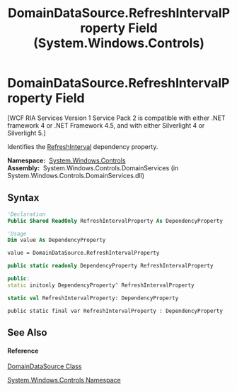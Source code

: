 ﻿---
title: DomainDataSource.RefreshIntervalProperty Field (System.Windows.Controls)
TOCTitle: RefreshIntervalProperty Field
ms:assetid: F:System.Windows.Controls.DomainDataSource.RefreshIntervalProperty
ms:mtpsurl: https://msdn.microsoft.com/en-us/library/system.windows.controls.domaindatasource.refreshintervalproperty(v=VS.91)
ms:contentKeyID: 27196888
ms.date: 01/27/2012
mtps_version: v=VS.91
f1_keywords:
- System.Windows.Controls.DomainDataSource.RefreshIntervalProperty
dev_langs:
- CSharp
- JScript
- VB
- FSharp
- c++
api_location:
- System.Windows.Controls.DomainServices.dll
api_name:
- System.Windows.Controls.DomainDataSource.RefreshIntervalProperty
api_type:
- Managed
topic_type:
- apiref
- kbSyntax
product_family_name: VS
ROBOTS: INDEX,FOLLOW
---

# DomainDataSource.RefreshIntervalProperty Field

\[WCF RIA Services Version 1 Service Pack 2 is compatible with either .NET framework 4 or .NET Framework 4.5, and with either Silverlight 4 or Silverlight 5.\]

Identifies the [RefreshInterval](ee725874\(v=vs.91\).md) dependency property.

**Namespace:**  [System.Windows.Controls](ms590941\(v=vs.91\).md)  
**Assembly:**  System.Windows.Controls.DomainServices (in System.Windows.Controls.DomainServices.dll)

## Syntax

``` vb
'Declaration
Public Shared ReadOnly RefreshIntervalProperty As DependencyProperty
```

``` vb
'Usage
Dim value As DependencyProperty

value = DomainDataSource.RefreshIntervalProperty
```

``` csharp
public static readonly DependencyProperty RefreshIntervalProperty
```

``` c++
public:
static initonly DependencyProperty^ RefreshIntervalProperty
```

``` fsharp
static val RefreshIntervalProperty: DependencyProperty
```

``` jscript
public static final var RefreshIntervalProperty : DependencyProperty
```

## See Also

#### Reference

[DomainDataSource Class](ee732901\(v=vs.91\).md)

[System.Windows.Controls Namespace](ms590941\(v=vs.91\).md)

